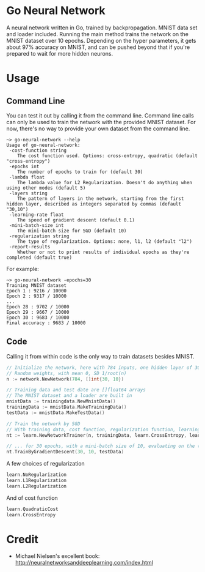 # Go Neural Network

A neural network written in Go, trained by backpropagation.
MNIST data set and loader included. Running the main method trains the network on the MNIST dataset over 10 epochs.
Depending on the hyper parameters, it gets about 97% accuracy on MNIST, and can be pushed beyond that if you're prepared
to wait for more hidden neurons.
 
# Usage

## Command Line

You can test it out by calling it from the command line. Command line calls can only be used to train the network with
the provided MNIST dataset. For now, there's no way to provide your own dataset from the command line.

```
~> go-neural-network --help
Usage of go-neural-network:
 -cost-function string
    The cost function used. Options: cross-entropy, quadratic (default "cross-entropy")
 -epochs int
    The number of epochs to train for (default 30)
 -lambda float
    The lambda value for L2 Regularization. Doesn't do anything when using other modes (default 5)
 -layers string
    The pattern of layers in the network, starting from the first hidden layer, described as integers separated by commas (default "30,10")
 -learning-rate float
    The speed of gradient descent (default 0.1)
 -mini-batch-size int
    The mini-batch size for SGD (default 10)
 -regularization string
    The type of regularization. Options: none, l1, l2 (default "l2")
 -report-results
    Whether or not to print results of individual epochs as they're completed (default true)
```

For example:

```
~> go-neural-network -epochs=30
Training MNIST dataset
Epoch 1 : 9216 / 10000
Epoch 2 : 9317 / 10000
...
Epoch 28 : 9702 / 10000
Epoch 29 : 9667 / 10000
Epoch 30 : 9683 / 10000
Final accuracy : 9683 / 10000
```

## Code

Calling it from within code is the only way to train datasets besides MNIST.

```go
// Initialize the network, here with 784 inputs, one hidden layer of 30 neurons and an output layer of 10 neurons
// Random weights, with mean 0, SD 1/root(n)
n := network.NewNetwork(784, []int{30, 10})

// Training data and test date are []float64 arrays
// The MNIST dataset and a loader are built in
mnistData := trainingdata.NewMnistData()
trainingData := mnistData.MakeTrainingData()
testData := mnistData.MakeTestData()

// Train the network by SGD 
// With training data, cost function, regularization function, learning rate and lambda values...
nt := learn.NewNetworkTrainer(n, trainingData, learn.CrossEntropy, learn.L2Regularization, 0.1, 5.0)

// ... for 30 epochs, with a mini-batch size of 10, evaluating on the test data
nt.TrainByGradientDescent(30, 10, testData)
```

A few choices of regularization
```go
learn.NoRegularization
learn.L1Regularization
learn.L2Regularization
```

And of cost function
```go
learn.QuadraticCost
learn.CrossEntropy
```

# Credit

* Michael Nielsen's excellent book: http://neuralnetworksanddeeplearning.com/index.html